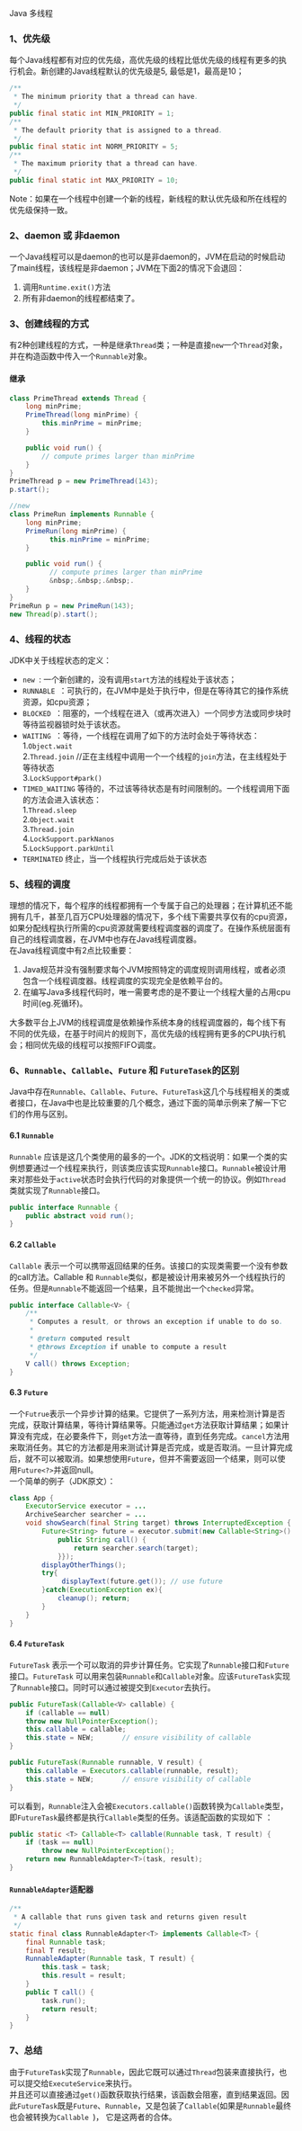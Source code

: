 Java 多线程
<a name="iOxdh"></a>
### 1、优先级
每个Java线程都有对应的优先级，高优先级的线程比低优先级的线程有更多的执行机会。新创建的Java线程默认的优先级是5, 最低是1，最高是10；
```java
/**
 * The minimum priority that a thread can have.
 */
public final static int MIN_PRIORITY = 1;
/**
 * The default priority that is assigned to a thread.
 */
public final static int NORM_PRIORITY = 5;
/**
 * The maximum priority that a thread can have.
 */
public final static int MAX_PRIORITY = 10;
```
Note：如果在一个线程中创建一个新的线程，新线程的默认优先级和所在线程的优先级保持一致。
<a name="G8RQj"></a>
### 2、daemon 或 非daemon
一个Java线程可以是daemon的也可以是非daemon的，JVM在启动的时候启动了main线程，该线程是非daemon；JVM在下面2的情况下会退回：

1. 调用`Runtime.exit()`方法
2. 所有非daemon的线程都结束了。
<a name="lxiTY"></a>
### 3、创建线程的方式
有2种创建线程的方式，一种是继承`Thread`类；一种是直接`new`一个`Thread`对象，并在构造函数中传入一个`Runnable`对象。
<a name="aQVQg"></a>
#### 继承
```java
class PrimeThread extends Thread {
    long minPrime;
    PrimeThread(long minPrime) {
        this.minPrime = minPrime;
    }

    public void run() {
        // compute primes larger than minPrime
    }
}
PrimeThread p = new PrimeThread(143);
p.start();

//new
class PrimeRun implements Runnable {
    long minPrime;
    PrimeRun(long minPrime) {
          this.minPrime = minPrime;
    }

    public void run() {
          // compute primes larger than minPrime
          &nbsp;.&nbsp;.&nbsp;.
    }
}
PrimeRun p = new PrimeRun(143);
new Thread(p).start();
```
<a name="b3jl1"></a>
### 4、线程的状态
JDK中关于线程状态的定义：

- `new `: 一个新创建的，没有调用`start`方法的线程处于该状态；
- `RUNNABLE `：可执行的，在JVM中是处于执行中，但是在等待其它的操作系统资源，如cpu资源；
- `BLOCKED `：阻塞的，一个线程在进入（或再次进入）一个同步方法或同步块时等待监视器锁时处于该状态。
- `WAITING `：等待，一个线程在调用了如下的方法时会处于等待状态：<br />1.`Object.wait`<br />2.`Thread.join` //正在主线程中调用一个一个线程的`join`方法，在主线程处于等待状态<br />3.`LockSupport#park()`
- `TIMED_WAITING` 等待的，不过该等待状态是有时间限制的。一个线程调用下面的方法会进入该状态：<br />1.`Thread.sleep`<br />2.`Object.wait`<br />3.`Thread.join`<br />4.`LockSupport.parkNanos`<br />5.`LockSupport.parkUntil`
- `TERMINATED` 终止，当一个线程执行完成后处于该状态
<a name="x9Raa"></a>
### 5、线程的调度
理想的情况下，每个程序的线程都拥有一个专属于自己的处理器；在计算机还不能拥有几千，甚至几百万CPU处理器的情况下，多个线下需要共享仅有的cpu资源，如果分配线程执行所需的cpu资源就需要线程调度器的调度了。在操作系统层面有自己的线程调度器，在JVM中也存在Java线程调度器。<br />在Java线程调度中有2点比较重要：

1. Java规范并没有强制要求每个JVM按照特定的调度规则调用线程，或者必须包含一个线程调度器。线程调度的实现完全是依赖平台的。
2. 在编写Java多线程代码时，唯一需要考虑的是不要让一个线程大量的占用cpu时间(eg.死循环)。

大多数平台上JVM的线程调度是依赖操作系统本身的线程调度器的，每个线下有不同的优先级，在基于时间片的规则下，高优先级的线程拥有更多的CPU执行机会；相同优先级的线程可以按照FIFO调度。
<a name="MeNg7"></a>
### 6、`Runnable`、`Callable`、`Future` 和 `FutureTasek`的区别
Java中存在`Runnable`、`Callable`、`Future`、`FutureTask`这几个与线程相关的类或者接口，在Java中也是比较重要的几个概念，通过下面的简单示例来了解一下它们的作用与区别。
<a name="CwkIr"></a>
#### 6.1 `Runnable`
`Runnable` 应该是这几个类使用的最多的一个。JDK的文档说明：如果一个类的实例想要通过一个线程来执行，则该类应该实现`Runnable`接口。`Runnable`被设计用来对那些处于`active`状态时会执行代码的对象提供一个统一的协议。例如`Thread`类就实现了`Runnable`接口。
```java
public interface Runnable {
    public abstract void run();
}
```
<a name="RQjdM"></a>
#### 6.2 `Callable`
`Callable` 表示一个可以携带返回结果的任务。该接口的实现类需要一个没有参数的call方法。Callable 和 `Runnable`类似，都是被设计用来被另外一个线程执行的任务。但是`Runnable`不能返回一个结果，且不能抛出一个`checked`异常。
```java
public interface Callable<V> {
    /**
     * Computes a result, or throws an exception if unable to do so.
     *
     * @return computed result
     * @throws Exception if unable to compute a result
     */
    V call() throws Exception;
}
```
<a name="DCkuS"></a>
#### 6.3 `Future`
一个`Futrue`表示一个异步计算的结果。它提供了一系列方法，用来检测计算是否完成，获取计算结果，等待计算结果等。只能通过`get`方法获取计算结果；如果计算没有完成，在必要条件下，则`get`方法一直等待，直到任务完成。`cancel`方法用来取消任务。其它的方法都是用来测试计算是否完成，或是否取消。一旦计算完成后，就不可以被取消。如果想使用`Future`，但并不需要返回一个结果，则可以使用`Future<?>`并返回null。<br />一个简单的例子（JDK原文）：
```java
class App {
    ExecutorService executor = ...
    ArchiveSearcher searcher = ...
    void showSearch(final String target) throws InterruptedException {
        Future<String> future = executor.submit(new Callable<String>() {
            public String call() {
                return searcher.search(target);
            }});
        displayOtherThings(); 
        try{
             displayText(future.get()); // use future
        }catch(ExecutionException ex){
            cleanup(); return; 
        }
    }
}
```
<a name="PiPo9"></a>
#### 6.4 `FutureTask`
`FutureTask` 表示一个可以取消的异步计算任务。它实现了`Runnable`接口和`Future`接口。`FutureTask` 可以用来包装`Runnable`和`Callable`对象。应该`FutureTask`实现了`Runnable`接口。同时可以通过被提交到`Executor`去执行。
```java
public FutureTask(Callable<V> callable) {  
    if (callable == null)  
    throw new NullPointerException();  
    this.callable = callable;  
    this.state = NEW;       // ensure visibility of callable  
}  

public FutureTask(Runnable runnable, V result) {  
    this.callable = Executors.callable(runnable, result);  
    this.state = NEW;       // ensure visibility of callable  
}
```
可以看到，`Runnable`注入会被`Executors.callable()`函数转换为`Callable`类型，即`FutureTask`最终都是执行`Callable`类型的任务。该适配函数的实现如下 ：
```java
public static <T> Callable<T> callable(Runnable task, T result) {  
    if (task == null)  
        throw new NullPointerException();  
    return new RunnableAdapter<T>(task, result);  
}
```
<a name="N2bgN"></a>
#### `RunnableAdapter`适配器
```java
/** 
 * A callable that runs given task and returns given result 
 */  
static final class RunnableAdapter<T> implements Callable<T> {  
    final Runnable task;  
    final T result;  
    RunnableAdapter(Runnable task, T result) {  
        this.task = task;  
        this.result = result;  
    }  
    public T call() {  
        task.run();  
        return result;  
    }  
}
```
<a name="cuMfu"></a>
### 7、总结
由于`FutureTask`实现了`Runnable`，因此它既可以通过`Thread`包装来直接执行，也可以提交给`ExecuteService`来执行。<br />并且还可以直接通过`get()`函数获取执行结果，该函数会阻塞，直到结果返回。因此`FutureTask`既是`Future`、`Runnable`，又是包装了`Callable`(如果是`Runnable`最终也会被转换为`Callable `)， 它是这两者的合体。
